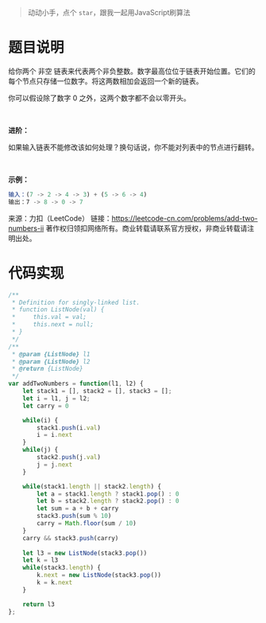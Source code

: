 >动动小手，点个 `star`，跟我一起用JavaScript刷算法

# 题目说明
给你两个 非空 链表来代表两个非负整数。数字最高位位于链表开始位置。它们的每个节点只存储一位数字。将这两数相加会返回一个新的链表。

你可以假设除了数字 0 之外，这两个数字都不会以零开头。

 

**进阶：**

如果输入链表不能修改该如何处理？换句话说，你不能对列表中的节点进行翻转。

 

**示例：**
```js
输入：(7 -> 2 -> 4 -> 3) + (5 -> 6 -> 4)
输出：7 -> 8 -> 0 -> 7
```

来源：力扣（LeetCode）
链接：https://leetcode-cn.com/problems/add-two-numbers-ii
著作权归领扣网络所有。商业转载请联系官方授权，非商业转载请注明出处。

# 代码实现

```js
/**
 * Definition for singly-linked list.
 * function ListNode(val) {
 *     this.val = val;
 *     this.next = null;
 * }
 */
/**
 * @param {ListNode} l1
 * @param {ListNode} l2
 * @return {ListNode}
 */
var addTwoNumbers = function(l1, l2) {
    let stack1 = [], stack2 = [], stack3 = [];
    let i = l1, j = l2;
    let carry = 0

    while(i) {
        stack1.push(i.val)
        i = i.next
    }
    while(j) {
        stack2.push(j.val)
        j = j.next
    }

    while(stack1.length || stack2.length) {
        let a = stack1.length ? stack1.pop() : 0
        let b = stack2.length ? stack2.pop() : 0
        let sum = a + b + carry
        stack3.push(sum % 10)
        carry = Math.floor(sum / 10)
    }
    carry && stack3.push(carry)
    
    let l3 = new ListNode(stack3.pop())
    let k = l3
    while(stack3.length) {
        k.next = new ListNode(stack3.pop())
        k = k.next
    }

    return l3
};
```